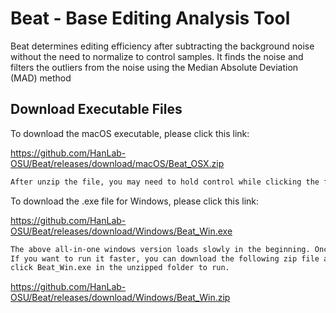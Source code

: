 # Beat - Base Editing Analysis Tool
Beat determines editing efficiency after subtracting
the background noise without the need to normalize to control samples. 
It finds the noise and filters the outliers from the noise
using the Median Absolute Deviation (MAD) method

## Download Executable Files
To download the macOS executable, please click this link:

https://github.com/HanLab-OSU/Beat/releases/download/macOS/Beat_OSX.zip
```bash
After unzip the file, you may need to hold control while clicking the file to open.
```

To download the .exe file for Windows, please click this link:

https://github.com/HanLab-OSU/Beat/releases/download/Windows/Beat_Win.exe
```bash
The above all-in-one windows version loads slowly in the beginning. Once it is loaded, it runs well.
If you want to run it faster, you can download the following zip file and unzip in a folder, 
click Beat_Win.exe in the unzipped folder to run.
```
https://github.com/HanLab-OSU/Beat/releases/download/Windows/Beat_Win.zip

